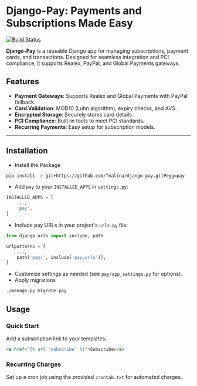 # Django-Pay: Payments and Subscriptions Made Easy

[![Build Status](https://travis-ci.org/fmalina/django-pay.svg?branch=main)](https://travis-ci.org/fmalina/django-pay)


**Django-Pay** is a reusable Django app for managing subscriptions, payment cards, and transactions. Designed for seamless integration and PCI compliance, it supports Realex, PayPal, and Global Payments gateways.

## Features

- **Payment Gateways**: Supports Realex and Global Payments with PayPal fallback.
- **Card Validation**: MOD10 (Luhn algorithm), expiry checks, and AVS.
- **Encrypted Storage**: Securely stores card details.
- **PCI Compliance**: Built-in tools to meet PCI standards.
- **Recurring Payments**: Easy setup for subscription models.

---

## Installation

- Install the Package
```bash
pip install -e git+https://github.com/fmalina/django-pay.git#egg=pay
```
- Add `pay` to your `INSTALLED_APPS` in `settings.py`:
```python
INSTALLED_APPS = [
    ...,
    'pay',
]
```
- Include pay URLs in your project's `urls.py` file:
```python
from django.urls import include, path

urlpatterns = [
    ...,
    path('pay/', include('pay.urls')),
]
```
- Customize settings as needed (see `pay/app_settings.py` for options).
- Apply migrations
```bash
./manage.py migrate pay
```

## Usage
### Quick Start
Add a subscription link to your templates:
```html
<a href="{% url 'subscribe' %}">Subscribe</a>
```

### Recurring Charges
Set up a cron job using the provided `crontab.txt` for automated charges.
